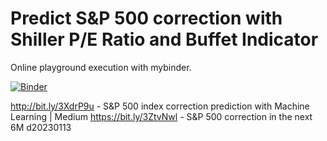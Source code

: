 # Predict S&P 500 correction with Shiller P/E Ratio and Buffet Indicator

Online playground execution with mybinder.

[![Binder](https://mybinder.org/badge_logo.svg)](https://mybinder.org/v2/gh/itsergiu/Predict-S-P-500-correction-with-Shiller-PE-Ratio/HEAD)

http://bit.ly/3XdrP9u - S&P 500 index correction prediction with Machine Learning | Medium
https://bit.ly/3ZtvNwl - S&P 500 correction in the next 6M d20230113

